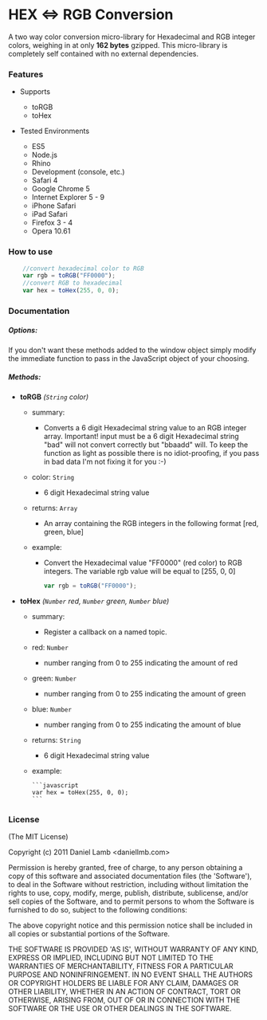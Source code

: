 HEX <=> RGB Conversion
=========

A two way color conversion micro-library for Hexadecimal and RGB integer colors, weighing in at only **162 bytes** gzipped. This micro-library is completely self contained with no external dependencies.

### Features

- Supports
	- toRGB
	- toHex

- Tested Environments
	- ES5
	- Node.js
	- Rhino
	- Development (console, etc.) 
	- Safari 4
	- Google Chrome 5
	- Internet Explorer 5 - 9
	- iPhone Safari
	- iPad Safari
	- Firefox 3 - 4
	- Opera 10.61

### How to use

```javascript
	//convert hexadecimal color to RGB
	var rgb = toRGB("FF0000");
	//convert RGB to hexadecimal
	var hex = toHex(255, 0, 0);
```

### Documentation 

##### Options:

If you don't want these methods added to the window object simply modify the immediate function to pass in the JavaScript object of your choosing.

##### Methods:

- **toRGB** *(`String` color)*

	- summary: 
		- Converts a 6 digit Hexadecimal string value to an RGB integer array. Important! input must be a 6 digit Hexadecimal string "bad" will not convert correctly but "bbaadd" will. To keep the function as light as possible there is no idiot-proofing, if you pass in bad data I'm not fixing it for you :-)
	
	- color: `String`
		- 6 digit Hexadecimal string value
	
	- returns: `Array`
		- An array containing the RGB integers in the following format [red, green, blue]
	
	- example:
		- Convert the Hexadecimal value "FF0000" (red color) to RGB integers. The variable rgb value will be equal to [255, 0, 0]

		  ```javascript
		  var rgb = toRGB("FF0000");
		  ```

- **toHex** *(`Number` red, `Number` green, `Number` blue)*

	- summary:
		- Register a callback on a named topic.

	- red: `Number`
		- number ranging from 0 to 255 indicating the amount of red

	- green: `Number`
		- number ranging from 0 to 255 indicating the amount of green

	- blue: `Number`
		- number ranging from 0 to 255 indicating the amount of blue

	- returns: `String`
		- 6 digit Hexadecimal string value

	- example:

		  ```javascript
		  var hex = toHex(255, 0, 0);
		  ```

### License 

(The MIT License)

Copyright (c) 2011 Daniel Lamb <daniellmb.com>

Permission is hereby granted, free of charge, to any person obtaining
a copy of this software and associated documentation files (the
'Software'), to deal in the Software without restriction, including
without limitation the rights to use, copy, modify, merge, publish,
distribute, sublicense, and/or sell copies of the Software, and to
permit persons to whom the Software is furnished to do so, subject to
the following conditions:

The above copyright notice and this permission notice shall be
included in all copies or substantial portions of the Software.

THE SOFTWARE IS PROVIDED 'AS IS', WITHOUT WARRANTY OF ANY KIND,
EXPRESS OR IMPLIED, INCLUDING BUT NOT LIMITED TO THE WARRANTIES OF
MERCHANTABILITY, FITNESS FOR A PARTICULAR PURPOSE AND NONINFRINGEMENT.
IN NO EVENT SHALL THE AUTHORS OR COPYRIGHT HOLDERS BE LIABLE FOR ANY
CLAIM, DAMAGES OR OTHER LIABILITY, WHETHER IN AN ACTION OF CONTRACT,
TORT OR OTHERWISE, ARISING FROM, OUT OF OR IN CONNECTION WITH THE
SOFTWARE OR THE USE OR OTHER DEALINGS IN THE SOFTWARE.